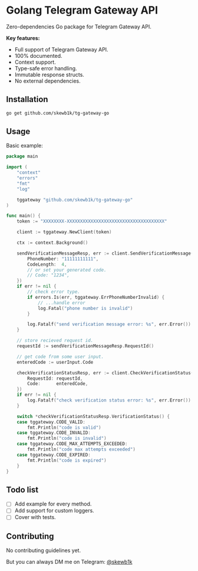 # Golang Telegram Gateway API

Zero-dependencies Go package for Telegram Gateway API.

**Key features:**

- Full support of Telegram Gateway API.
- 100% documented.
- Context support.
- Type-safe error handling.
- Immutable response structs.
- No external dependencies.

## Installation

```bash
go get github.com/skewb1k/tg-gateway-go
```

## Usage

Basic example:

```go
package main

import (
	"context"
	"errors"
	"fmt"
	"log"

	tggateway "github.com/skewb1k/tg-gateway-go"
)

func main() {
	token := "XXXXXXXX-XXXXXXXXXXXXXXXXXXXXXXXXXXXXXXXXXXXXX"

	client := tggateway.NewClient(token)

	ctx := context.Background()

	sendVerificationMessageResp, err := client.SendVerificationMessage(ctx, &tggateway.SendVerificationMessageParams{
		PhoneNumber: "11111111111",
		CodeLength:  4,
		// or set your generated code.
		// Code: "1234",
	})
	if err != nil {
		// check error type.
		if errors.Is(err, tggateway.ErrPhoneNumberInvalid) {
			// ...handle error
			log.Fatal("phone number is invalid")
		}

		log.Fatalf("send verification message error: %s", err.Error())
	}

	// store recieved request id.
	requestId := sendVerificationMessageResp.RequestId()

	// get code from some user input.
	enteredCode := userInput.Code

	checkVerificationStatusResp, err := client.CheckVerificationStatus(ctx, &tggateway.CheckVerificationStatusParams{
		RequestId: requestId,
		Code:      enteredCode,
	})
	if err != nil {
		log.Fatalf("check verification status error: %s", err.Error())
	}

	switch *checkVerificationStatusResp.VerificationStatus() {
	case tggateway.CODE_VALID:
		fmt.Println("code is valid")
	case tggateway.CODE_INVALID:
		fmt.Println("code is invalid")
	case tggateway.CODE_MAX_ATTEMPTS_EXCEEDED:
		fmt.Println("code max attempts exceeded")
	case tggateway.CODE_EXPIRED:
		fmt.Println("code is expired")
	}
}
```

## Todo list

- [ ] Add example for every method.
- [ ] Add support for custom loggers.
- [ ] Cover with tests.

## Contributing

No contributing guidelines yet.

But you can always DM me on Telegram: [@skewb1k](https://t.me/skewb1k)
